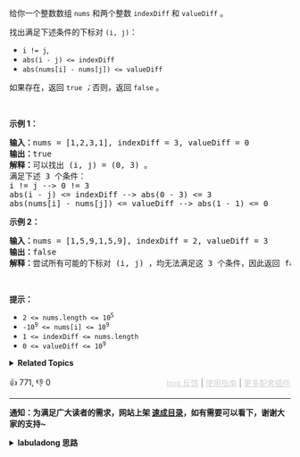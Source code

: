<p>给你一个整数数组 <code>nums</code> 和两个整数 <code>indexDiff</code> 和 <code>valueDiff</code> 。</p>

<p>找出满足下述条件的下标对 <code>(i, j)</code>：</p>

<ul> 
 <li><code>i != j</code>,</li> 
 <li><code>abs(i - j) &lt;= indexDiff</code></li> 
 <li><code>abs(nums[i] - nums[j]) &lt;= valueDiff</code></li> 
</ul>

<p>如果存在，返回 <code>true</code><em> ；</em>否则，返回<em> </em><code>false</code><em> </em>。</p>

<p>&nbsp;</p>

<p><strong class="example">示例 1：</strong></p>

<pre>
<strong>输入：</strong>nums = [1,2,3,1], indexDiff = 3, valueDiff = 0
<strong>输出：</strong>true
<strong>解释：</strong>可以找出 (i, j) = (0, 3) 。
满足下述 3 个条件：
i != j --&gt; 0 != 3
abs(i - j) &lt;= indexDiff --&gt; abs(0 - 3) &lt;= 3
abs(nums[i] - nums[j]) &lt;= valueDiff --&gt; abs(1 - 1) &lt;= 0
</pre>

<p><strong class="example">示例 2：</strong></p>

<pre>
<strong>输入：</strong>nums = [1,5,9,1,5,9], indexDiff = 2, valueDiff = 3
<strong>输出：</strong>false
<strong>解释：</strong>尝试所有可能的下标对 (i, j) ，均无法满足这 3 个条件，因此返回 false 。
</pre>

<p>&nbsp;</p>

<p><strong>提示：</strong></p>

<ul> 
 <li><code>2 &lt;= nums.length &lt;= 10<sup>5</sup></code></li> 
 <li><code>-10<sup>9</sup> &lt;= nums[i] &lt;= 10<sup>9</sup></code></li> 
 <li><code>1 &lt;= indexDiff &lt;= nums.length</code></li> 
 <li><code>0 &lt;= valueDiff &lt;= 10<sup>9</sup></code></li> 
</ul>

<details><summary><strong>Related Topics</strong></summary>数组 | 桶排序 | 有序集合 | 排序 | 滑动窗口</details><br>

<div>👍 771, 👎 0<span style='float: right;'><span style='color: gray;'><a href='https://github.com/labuladong/fucking-algorithm/issues' target='_blank' style='color: lightgray;text-decoration: underline;'>bug 反馈</a> | <a href='https://labuladong.online/algo/fname.html?fname=jb插件简介' target='_blank' style='color: lightgray;text-decoration: underline;'>使用指南</a> | <a href='https://labuladong.online/algo/' target='_blank' style='color: lightgray;text-decoration: underline;'>更多配套插件</a></span></span></div>

<div id="labuladong"><hr>

**通知：为满足广大读者的需求，网站上架 [速成目录](https://labuladong.online/algo/intro/quick-learning-plan/)，如有需要可以看下，谢谢大家的支持~**

<details><summary><strong>labuladong 思路</strong></summary>


<div id="labuladong_solution_zh">

## 基本思路

这题考察滑动窗口技巧。前文 [滑动窗口框架](https://labuladong.online/algo/essential-technique/sliding-window-framework/) 说过，使用滑动窗口算法需要搞清楚以下几个问题：

1、什么时候应该扩大窗口？

2、什么时候应该缩小窗口？

3、什么时候得到一个合法的答案？

针对本题，以上三个问题的答案是：

1、当窗口大小小于等于 `k` 时，扩大窗口，包含更多元素。

2、当窗口大小大于 `k` 时，缩小窗口，减少窗口元素。

3、窗口大小小于等于 `k`，且窗口中存在两个不同元素之差小于 `t` 时，找到一个答案。

那么我如何在窗口 `[left, right)` 中快速判断是否有元素之差小于 `t` 的两个元素呢？这就需要使用到 `TreeSet` 利用二叉搜索树结构寻找「地板元素」和「天花板元素」的特性了。

**详细题解**：
  - [【练习】滑动窗口算法经典习题](https://labuladong.online/algo/problem-set/sliding-window/)

</div>





<div id="solution">

## 解法代码



<div class="tab-panel"><div class="tab-nav">
<button data-tab-item="cpp" class="tab-nav-button btn " data-tab-group="default" onclick="switchTab(this)">cpp🤖</button>

<button data-tab-item="python" class="tab-nav-button btn " data-tab-group="default" onclick="switchTab(this)">python🤖</button>

<button data-tab-item="java" class="tab-nav-button btn active" data-tab-group="default" onclick="switchTab(this)">java🟢</button>

<button data-tab-item="go" class="tab-nav-button btn " data-tab-group="default" onclick="switchTab(this)">go🤖</button>

<button data-tab-item="javascript" class="tab-nav-button btn " data-tab-group="default" onclick="switchTab(this)">javascript🤖</button>
</div><div class="tab-content">
<div data-tab-item="cpp" class="tab-item " data-tab-group="default"><div class="highlight">

```cpp
// 注意：cpp 代码由 chatGPT🤖 根据我的 java 代码翻译。
// 本代码的正确性已通过力扣验证，如有疑问，可以对照 java 代码查看。

#include <set>
#include <vector>

class Solution {
public:
    bool containsNearbyAlmostDuplicate(std::vector<int>& nums, int k, int t) {
        std::set<long> window;
        int left = 0, right = 0;
        while (right < nums.size()) {
            // 为了防止 i == j，所以在扩大窗口之前先判断是否有符合题意的索引对 (i, j)
            // 查找略大于 nums[right] 的那个元素
            auto ceiling = window.lower_bound((long)nums[right]);
            if (ceiling != window.end() && *ceiling - nums[right] <= t) {
                return true;
            }
            // 查找略小于 nums[right] 的那个元素
            auto floor = ceiling;
            if (floor != window.begin()) {
                --floor;
                if (nums[right] - *floor <= t) {
                    return true;
                }
            }

            // 扩大窗口
            window.insert(nums[right]);
            right++;

            if (right - left > k) {
                // 缩小窗口
                window.erase(nums[left]);
                left++;
            }
        }
        return false;
    }
};
```

</div></div>

<div data-tab-item="python" class="tab-item " data-tab-group="default"><div class="highlight">

```python
# 注意：python 代码由 chatGPT🤖 根据我的 java 代码翻译。
# 本代码的正确性已通过力扣验证，如有疑问，可以对照 java 代码查看。

class Solution:
    def containsNearbyAlmostDuplicate(self, nums: List[int], k: int, t: int) -> bool:
        from sortedcontainers import SortedList
        
        window = SortedList()
        for i in range(len(nums)):
            # 为了防止 i == j，所以在扩大窗口之前先判断是否有符合题意的索引对 (i, j)
            # 查找略大于 nums[i] 的那个元素
            pos = window.bisect_left(nums[i])
            if pos < len(window) and window[pos] - nums[i] <= t:
                return True
            # 查找略小于 nums[i] 的那个元素
            if pos > 0 and nums[i] - window[pos - 1] <= t:
                return True

            # 扩大窗口
            window.add(nums[i])

            if len(window) > k:
                # 缩小窗口
                window.remove(nums[i - k])

        return False
```

</div></div>

<div data-tab-item="java" class="tab-item active" data-tab-group="default"><div class="highlight">

```java
class Solution {
    public boolean containsNearbyAlmostDuplicate(int[] nums, int k, int t) {
        TreeSet<Integer> window = new TreeSet<>();
        int left = 0, right = 0;
        while (right < nums.length) {
            // 为了防止 i == j，所以在扩大窗口之前先判断是否有符合题意的索引对 (i, j)
            // 查找略大于 nums[right] 的那个元素
            Integer ceiling = window.ceiling(nums[right]);
            if (ceiling != null && (long) ceiling - nums[right] <= t) {
                return true;
            }
            // 查找略小于 nums[right] 的那个元素
            Integer floor = window.floor(nums[right]);
            if (floor != null && (long) nums[right] - floor <= t) {
                return true;
            }

            // 扩大窗口
            window.add(nums[right]);
            right++;

            if (right - left > k) {
                // 缩小窗口
                window.remove(nums[left]);
                left++;
            }
        }
        return false;
    }
}
```

</div></div>

<div data-tab-item="go" class="tab-item " data-tab-group="default"><div class="highlight">

```go
// 注意：go 代码由 chatGPT🤖 根据我的 java 代码翻译。
// 本代码的正确性已通过力扣验证，如有疑问，可以对照 java 代码查看。

import (
    "math"
)

func containsNearbyAlmostDuplicate(nums []int, k int, t int) bool {
    if k <= 0 || t < 0 {
        return false
    }

    getID := func(x, w int) int {
        if x >= 0 {
            return x / w
        }
        return (x+1)/w - 1
    }

    window := make(map[int]int)
    w := t + 1

    for i := 0; i < len(nums); i++ {
        m := getID(nums[i], w)

        // 为了防止 i == j，所以在扩大窗口之前先判断是否有符合题意的索引对 (i, j)
        // 查找略大于 nums[right] 的那个元素
        if _, ok := window[m]; ok {
            return true
        }
        // 查找略小于 nums[right] 的那个元素
        if v, ok := window[m-1]; ok && math.Abs(float64(nums[i]-v)) < float64(w) {
            return true
        }
        if v, ok := window[m+1]; ok && math.Abs(float64(nums[i]-v)) < float64(w) {
            return true
        }

        // 扩大窗口
        window[m] = nums[i]

        if i >= k {
            // 缩小窗口
            delete(window, getID(nums[i-k], w))
        }
    }

    return false
}
```

</div></div>

<div data-tab-item="javascript" class="tab-item " data-tab-group="default"><div class="highlight">

```javascript
// 注意：javascript 代码由 chatGPT🤖 根据我的 java 代码翻译。
// 本代码的正确性已通过力扣验证，如有疑问，可以对照 java 代码查看。

var containsNearbyAlmostDuplicate = function(nums, k, t) {
    if (k <= 0 || t < 0) return false;

    let window = new Map();
    let left = 0;

    for (let right = 0; right < nums.length; right++) {
        // 为了防止 i == j，所以在扩大窗口之前先判断是否有符合题意的索引对 (i, j)

        // 查找略大于 nums[right] 的那个元素
        let num = nums[right];
        let bucket = Math.floor(num / (t + 1));

        if (window.has(bucket)) {
            return true;
        }

        // 查找略小于 nums[right] 的那个元素
        if (window.has(bucket - 1) && Math.abs(num - window.get(bucket - 1)) <= t) {
            return true;
        }

        if (window.has(bucket + 1) && Math.abs(num - window.get(bucket + 1)) <= t) {
            return true;
        }

        // 扩大窗口
        window.set(bucket, num);

        if (right - left >= k) {
            // 缩小窗口
            window.delete(Math.floor(nums[left] / (t + 1)));
            left++;
        }
    }
    return false;
};
```

</div></div>
</div></div>

<hr /><details open hint-container details><summary style="font-size: medium"><strong>👾👾 算法可视化 👾👾</strong></summary><div id="data_contains-duplicate-iii"  category="leetcode" ></div><div class="resizable aspect-ratio-container" style="height: 100%;">
<div id="iframe_contains-duplicate-iii"></div></div>
</details><hr /><br />

</div>
</details>
</div>


